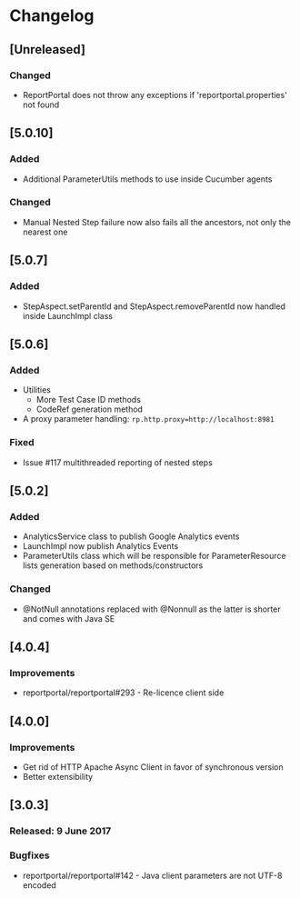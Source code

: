 # Changelog

## [Unreleased]
### Changed
- ReportPortal does not throw any exceptions if 'reportportal.properties' not found

## [5.0.10]
### Added
- Additional ParameterUtils methods to use inside Cucumber agents
### Changed
- Manual Nested Step failure now also fails all the ancestors, not only the nearest one

## [5.0.7]
### Added
- StepAspect.setParentId and StepAspect.removeParentId now handled inside LaunchImpl class 

## [5.0.6]
### Added
- Utilities
  - More Test Case ID methods
  - CodeRef generation method
- A proxy parameter handling: `rp.http.proxy=http://localhost:8981`
### Fixed
- Issue #117 multithreaded reporting of nested steps 

## [5.0.2]
### Added
- AnalyticsService class to publish Google Analytics events
- LaunchImpl now publish Analytics Events
- ParameterUtils class which will be responsible for ParameterResource lists generation based on methods/constructors
### Changed
- @NotNull annotations replaced with @Nonnull as the latter is shorter and comes with Java SE

## [4.0.4]
### Improvements
* reportportal/reportportal#293 - Re-licence client side 

## [4.0.0]
### Improvements
* Get rid of HTTP Apache Async Client in favor of synchronous version 
* Better extensibility

## [3.0.3]
### Released: 9 June 2017
### Bugfixes
* reportportal/reportportal#142 - Java client parameters are not UTF-8 encoded
